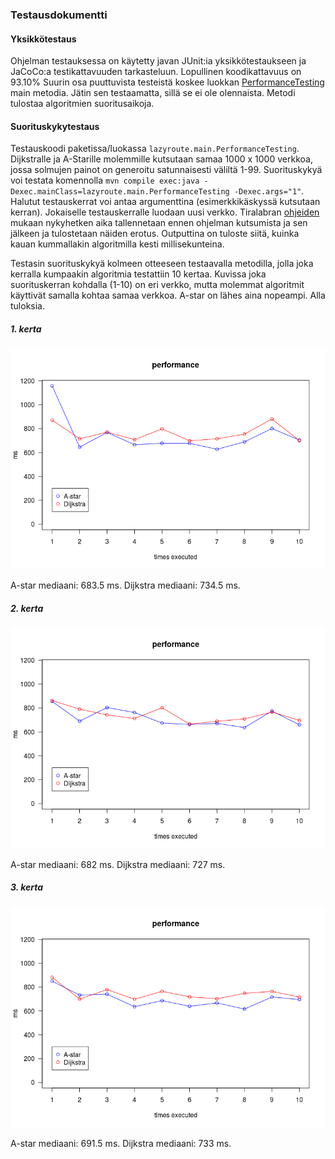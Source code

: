 ### Testausdokumentti

#### Yksikkötestaus

Ohjelman testauksessa on käytetty javan JUnit:ia yksikkötestaukseen ja JaCoCo:a testikattavuuden tarkasteluun. Lopullinen koodikattavuus on 93.10% Suurin osa puuttuvista testeistä koskee luokkan [PerformanceTesting](https://github.com/inkeriV/lazy-route/blob/master/lazy-route/src/main/java/lazyroute/main/PerformanceTesting.java) main metodia. Jätin sen testaamatta, sillä se ei ole olennaista. Metodi tulostaa algoritmien suoritusaikoja.


#### Suorituskykytestaus

Testauskoodi paketissa/luokassa ```lazyroute.main.PerformanceTesting```.
Dijkstralle ja A-Starille molemmille kutsutaan samaa 1000 x 1000 verkkoa, jossa solmujen painot on generoitu satunnaisesti väliltä 1-99. Suorituskykyä voi testata komennolla ```mvn compile exec:java -Dexec.mainClass=lazyroute.main.PerformanceTesting -Dexec.args="1"```. Halutut testauskerrat voi antaa argumenttina (esimerkkikäskyssä kutsutaan kerran). Jokaiselle testauskerralle luodaan uusi verkko.
Tiralabran [ohjeiden](https://github.com/TiraLabra/2018_loppu/wiki/Suorituskykytestauksesta) mukaan nykyhetken aika tallennetaan ennen ohjelman kutsumista ja sen jälkeen ja tulostetaan näiden erotus.
Outputtina on tuloste siitä, kuinka kauan kummallakin algoritmilla kesti millisekunteina.

Testasin suorituskykyä kolmeen otteeseen testaavalla metodilla, jolla joka kerralla kumpaakin algoritmia testattiin 10 kertaa. Kuvissa joka suorituskerran kohdalla (1-10) on eri verkko, mutta molemmat algoritmit käyttivät samalla kohtaa samaa verkkoa. A-star on lähes aina nopeampi. Alla tuloksia.

##### 1. kerta

![eka](https://github.com/inkeriV/lazy-route/blob/master/documentation/pictures/suorituskyky1.png)

A-star mediaani: 683.5 ms.
Dijkstra mediaani: 734.5 ms. 

##### 2. kerta

![toka](https://github.com/inkeriV/lazy-route/blob/master/documentation/pictures/suoritus2.png)

A-star mediaani: 682 ms.
Dijkstra mediaani: 727 ms.

##### 3. kerta

![kolm](https://github.com/inkeriV/lazy-route/blob/master/documentation/pictures/suoritus3.png)

A-star mediaani: 691.5 ms.
Dijkstra mediaani: 733 ms.





